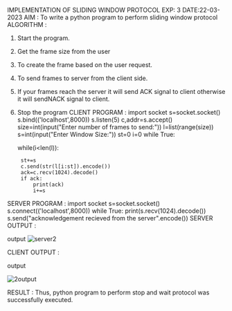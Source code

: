 IMPLEMENTATION OF SLIDING WINDOW PROTOCOL
EXP: 3
DATE:22-03-2023
AIM :
To write a python program to perform sliding window protocol
ALGORITHM :
1. Start the program.
2. Get the frame size from the user
3. To create the frame based on the user request.
4. To send frames to server from the client side.
5. If your frames reach the server it will send ACK signal to client otherwise it will sendNACK signal to client.
6. Stop the program
CLIENT PROGRAM :
import socket
s=socket.socket()
s.bind(('localhost',8000))
s.listen(5)
c,addr=s.accept()
size=int(input("Enter number of frames to send:"))
l=list(range(size))
s=int(input("Enter Window Size:"))
st=0
i=0
while True:

	while(i<len(l)):

		st+=s
		c.send(str(l[i:st]).encode())
		ack=c.recv(1024).decode()
		if ack:
			print(ack)
			i+=s
SERVER PROGRAM :
import socket
s=socket.socket()
s.connect(('localhost',8000))
while True:
	print(s.recv(1024).decode())
	s.send("acknowledgement recieved from the server".encode())
SERVER OUTPUT :

output
![server2](https://github.com/ARUNKUMART9968/EX-3/assets/121215794/b1f3d9fd-8438-48cc-bca4-7bb4014e6e14)

CLIENT OUTPUT :

output

![2output](https://github.com/ARUNKUMART9968/EX-3/assets/121215794/a3cca31b-f0e9-4c32-8704-22838fade788)

RESULT :
Thus, python program to perform stop and wait protocol was successfully executed.
